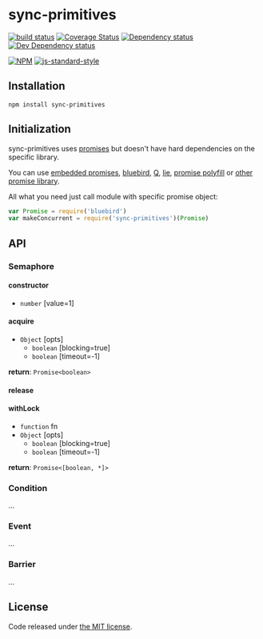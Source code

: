 # sync-primitives

[![build status](https://img.shields.io/travis/fanatid/sync-primitives.svg?branch=master&style=flat-square)](http://travis-ci.org/fanatid/sync-primitives)
[![Coverage Status](https://img.shields.io/coveralls/fanatid/sync-primitives.svg?style=flat-square)](https://coveralls.io/r/fanatid/sync-primitives)
[![Dependency status](https://img.shields.io/david/fanatid/sync-primitives.svg?style=flat-square)](https://david-dm.org/fanatid/sync-primitives#info=dependencies)
[![Dev Dependency status](https://img.shields.io/david/fanatid/sync-primitives.svg?style=flat-square)](https://david-dm.org/fanatid/sync-primitives#info=devDependencies)

[![NPM](https://nodei.co/npm/sync-primitives.png?downloads=true)](https://www.npmjs.com/package/sync-primitives)
[![js-standard-style](https://cdn.rawgit.com/feross/standard/master/badge.svg)](https://github.com/feross/standard)

## Installation

```
npm install sync-primitives
```

## Initialization

sync-primitives uses [promises](https://promisesaplus.com/) but doesn't have hard dependencies on the specific library.

You can use [embedded promises](https://developer.mozilla.org/en-US/docs/Web/JavaScript/Reference/Global_Objects/Promise), [bluebird](https://github.com/petkaantonov/bluebird), [Q](https://github.com/kriskowal/q), [lie](https://github.com/calvinmetcalf/lie), [promise polyfill](https://github.com/jakearchibald/es6-promise) or [other promise library](https://www.npmjs.com/search?q=promises).

All what you need just call module with specific promise object:

```js
var Promise = require('bluebird')
var makeConcurrent = require('sync-primitives')(Promise)
```

## API

### Semaphore

#### constructor

  * `number` [value=1]

#### acquire

  * `Object` [opts]
    * `boolean` [blocking=true]
    * `boolean` [timeout=-1]

**return**: `Promise<boolean>`

#### release

#### withLock

  * `function` fn
  * `Object` [opts]
    * `boolean` [blocking=true]
    * `boolean` [timeout=-1]

**return**: `Promise<[boolean, *]>`

### Condition
...

### Event
...

### Barrier
...

## License

Code released under [the MIT license](https://github.com/fanatid/sync-primitives/blob/master/LICENSE).
